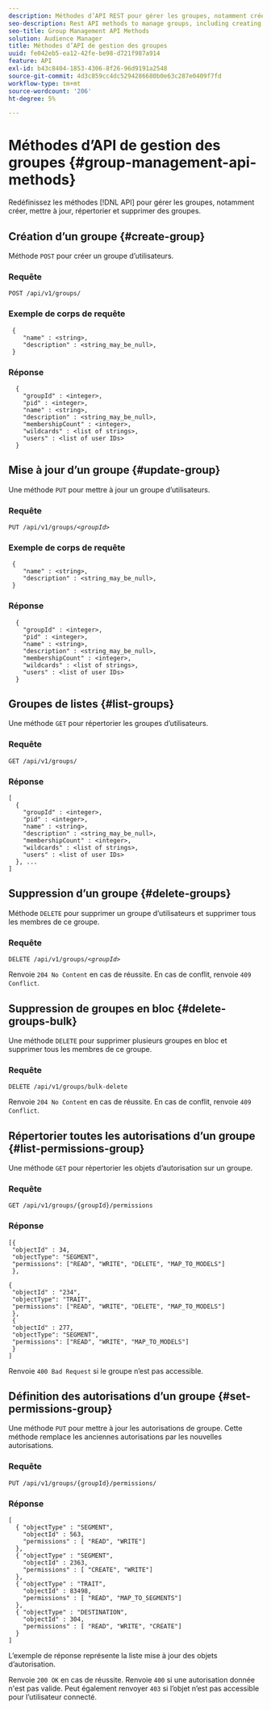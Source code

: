 ```yaml
---
description: Méthodes d’API REST pour gérer les groupes, notamment créer, mettre à jour, répertorier et supprimer des groupes.
seo-description: Rest API methods to manage groups, including creating, updating, listing, deleting groups.
seo-title: Group Management API Methods
solution: Audience Manager
title: Méthodes d’API de gestion des groupes
uuid: fe042eb5-ea12-42fe-be98-d721f987a914
feature: API
exl-id: b43c8404-1853-4306-8f26-96d9191a2548
source-git-commit: 4d3c859cc4dc5294286680b0e63c287e0409f7fd
workflow-type: tm+mt
source-wordcount: '206'
ht-degree: 5%

---
```


# Méthodes d’API de gestion des groupes {#group-management-api-methods}

Redéfinissez les méthodes [!DNL API] pour gérer les groupes, notamment créer, mettre à jour, répertorier et supprimer des groupes.

<!-- c_rest_api_user_man_group.xml -->

## Création d’un groupe {#create-group}

Méthode `POST` pour créer un groupe d’utilisateurs.

<!-- r_rest_api_group_create.xml -->

### Requête

`POST /api/v1/groups/`

### Exemple de corps de requête

```
 {
    "name" : <string>,
    "description" : <string_may_be_null>,
 }
```

### Réponse

```
  {
    "groupId" : <integer>,
    "pid" : <integer>,
    "name" : <string>,
    "description" : <string_may_be_null>,
    "membershipCount" : <integer>,
    "wildcards" : <list of strings>,
    "users" : <list of user IDs>
  }
```

## Mise à jour d’un groupe {#update-group}

Une méthode `PUT` pour mettre à jour un groupe d’utilisateurs.

<!--
r_rest_api_group_update.xml
-->

### Requête

`PUT /api/v1/groups/`*`<groupId>`*

### Exemple de corps de requête

```
 {
    "name" : <string>,
    "description" : <string_may_be_null>,
 }
```

### Réponse

```
  {
    "groupId" : <integer>,
    "pid" : <integer>,
    "name" : <string>,
    "description" : <string_may_be_null>,
    "membershipCount" : <integer>,
    "wildcards" : <list of strings>,
    "users" : <list of user IDs>
  }
```

## Groupes de listes {#list-groups}

Une méthode `GET` pour répertorier les groupes d’utilisateurs.

<!--
r_rest_api_group_list.xml
-->

### Requête

`GET /api/v1/groups/`

### Réponse

```
[
  { 
    "groupId" : <integer>,
    "pid" : <integer>,
    "name" : <string>,
    "description" : <string_may_be_null>,
    "membershipCount" : <integer>,
    "wildcards" : <list of strings>,
    "users" : <list of user IDs>
  }, ...
]
```

## Suppression d’un groupe {#delete-groups}

Méthode `DELETE` pour supprimer un groupe d’utilisateurs et supprimer tous les membres de ce groupe.

<!-- r_rest_api_group_delete.xml -->

### Requête

`DELETE /api/v1/groups/`*`<groupId>`*

Renvoie `204 No Content` en cas de réussite. En cas de conflit, renvoie `409 Conflict`.

## Suppression de groupes en bloc {#delete-groups-bulk}

Une méthode `DELETE` pour supprimer plusieurs groupes en bloc et supprimer tous les membres de ce groupe.

<!-- r_rest_api_group_delete_bulk.xml -->

### Requête

`DELETE /api/v1/groups/bulk-delete`

Renvoie `204 No Content` en cas de réussite. En cas de conflit, renvoie `409 Conflict`.

## Répertorier toutes les autorisations d’un groupe {#list-permissions-group}

Une méthode `GET` pour répertorier les objets d’autorisation sur un groupe.

<!-- r_rest_api_perm_list_group.xml -->

### Requête

`GET /api/v1/groups/{groupId}/permissions`

### Réponse

```
[{
 "objectId" : 34,
 "objectType": "SEGMENT",
 "permissions": ["READ", "WRITE", "DELETE", "MAP_TO_MODELS"]
 },

{
 "objectId" : "234",
 "objectType": "TRAIT",
 "permissions": ["READ", "WRITE", "DELETE", "MAP_TO_MODELS"]
 },
 {
 "objectId" : 277,
 "objectType": "SEGMENT",
 "permissions": ["READ", "WRITE", "MAP_TO_MODELS"]
 }
]
```

Renvoie `400 Bad Request` si le groupe n’est pas accessible.

## Définition des autorisations d’un groupe {#set-permissions-group}

Une méthode `PUT` pour mettre à jour les autorisations de groupe. Cette méthode remplace les anciennes autorisations par les nouvelles autorisations.

<!-- r_rest_api_perm_set.xml -->

### Requête

`PUT /api/v1/groups/{groupId}/permissions/`

### Réponse

```
[ 
  { "objectType" : "SEGMENT",
    "objectId" : 563,
    "permissions" : [ "READ", "WRITE"]
  },
  { "objectType" : "SEGMENT",
    "objectId" : 2363,
    "permissions" : [ "CREATE", "WRITE"]
  },
  { "objectType" : "TRAIT",
    "objectId" : 83498,
    "permissions" : [ "READ", "MAP_TO_SEGMENTS"]
  },
  { "objectType" : "DESTINATION",
    "objectId" : 304,
    "permissions" : [ "READ", "WRITE", "CREATE"]
  }
]
```

L’exemple de réponse représente la liste mise à jour des objets d’autorisation.

Renvoie `200 OK` en cas de réussite. Renvoie `400` si une autorisation donnée n&#39;est pas valide. Peut également renvoyer `403` si l’objet n’est pas accessible pour l’utilisateur connecté.

